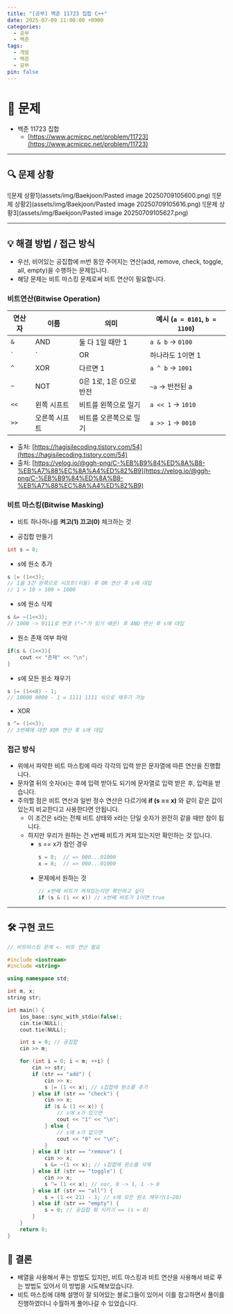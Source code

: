 ```yaml
---
title: "[공부] 백준 11723 집합 C++"
date: 2025-07-09 11:00:00 +0900
categories:
  - 공부
  - 백준
tags:
  - 개발
  - 백준
  - 공부
pin: false
---
```


# 📝 문제

- 백준 11723 집합
	- [https://www.acmicpc.net/problem/11723](https://www.acmicpc.net/problem/11723)

---

## 🔍 문제 상황
![문제 상황1](assets/img/Baekjoon/Pasted image 20250709105600.png)
![문제 상황2](assets/img/Baekjoon/Pasted image 20250709105616.png)
![문제 상황3](assets/img/Baekjoon/Pasted image 20250709105627.png)

---

## 💡 해결 방법 / 접근 방식

- 우선, 비어있는 공집합에 m번 동안 주어지는 연산(add, remove, check, toggle, all, empty)을 수행하는 문제입니다.
- 해당 문제는 비트 마스킹 문제로써 비트 연산이 필요합니다.

### 비트연산(Bitwise Operation)
| 연산자  | 이름      | 의미               | 예시 (`a = 0101`, `b = 1100`) |
| ---- | ------- | ---------------- | --------------------------- |
| `&`  | AND     | 둘 다 1일 때만 1      | `a & b` → `0100`            |
| \`   | \`      | OR               | 하나라도 1이면 1                  |
| `^`  | XOR     | 다르면 1            | `a ^ b` → `1001`            |
| `~`  | NOT     | 0은 1로, 1은 0으로 반전 | `~a` → 반전된 a                |
| `<<` | 왼쪽 시프트  | 비트를 왼쪽으로 밀기      | `a << 1` → `1010`           |
| `>>` | 오른쪽 시프트 | 비트를 오른쪽으로 밀기     | `a >> 1` → `0010`           |

- 출처: [https://hagisilecoding.tistory.com/54](https://hagisilecoding.tistory.com/54)
- 출처: [https://velog.io/@ggh-png/C-%EB%B9%84%ED%8A%B8-%EB%A7%88%EC%8A%A4%ED%82%B9](https://velog.io/@ggh-png/C-%EB%B9%84%ED%8A%B8-%EB%A7%88%EC%8A%A4%ED%82%B9)

### 비트 마스킹(Bitwise Masking)
- 비트 하나하나를 **켜고(1) 끄고(0)** 체크하는 것

- 공집합 만들기
```cpp
int s = 0;
```
- s에 원소 추가
```cpp
s |= (1<<3);
// 1을 3간 왼쪽으로 시프트(이동) 후 OR 연산 후 s에 대입
// 1 > 10 > 100 > 1000
```
- s에 원소 삭제
```cpp
s &= ~(1<<3);
// 1000 -> 0111로 변경 ("~"가 있기 때문) 후 AND 연산 후 s에 대입
```
- 원소 존재 여부 파악
```cpp
if(s & (1<<3){
	cout << "존재" << "\n";
}
```
- s에 모든 원소 채우기
```cpp
s |= (1<<8) - 1;
// 10000 0000 - 1 = 1111 1111 식으로 채우기 가능
```
- XOR
```cpp
s ^= (1<<3);
// 3번째에 대한 XOR 연산 후 s에 대입
```

### 접근 방식
- 위에서 파악한 비트 마스킹에 따라 각각의 입력 받은 문자열에 따른 연산을 진행합니다.
- 문자열 뒤의 숫자(x)는 후에 입력 받아도 되기에 문자열로 입력 받은 후, 입력을 받습니다.
- 주의할 점은 비트 연산과 일반 정수 연산은 다르기에 **if (s == x)** 와 같이 같은 값이 있는지 비교한다고 사용한다면 안됩니다.
	- 이 조건은 s라는 전체 비트 상태와 x라는 단일 숫자가 완전히 같을 때만 참이 됩니다.
	- 하지만 우리가 원하는 건 x번째 비트가 켜져 있는지만 확인하는 것 입니다.
		- s == x가 참인 경우
			```cpp
			s = 8;  // => 000...01000
			x = 8;  // => 000...01000

			```
		- 문제에서 원하는 것
			```cpp
			// x번째 비트가 켜져있는지만 확인하고 싶다
			if (s & (1 << x)) // x번째 비트가 1이면 true

			```


---

## 🛠️ 구현 코드
```cpp
// 비트마스킹 문제 <- 비트 연산 필요

#include <iostream>
#include <string>

using namespace std;

int m, x;
string str;

int main() {
    ios_base::sync_with_stdio(false);
    cin.tie(NULL);
    cout.tie(NULL);

    int s = 0; // 공집합
    cin >> m;

    for (int i = 0; i < m; ++i) {
        cin >> str;
        if (str == "add") {
            cin >> x;
            s |= (1 << x); // s집합에 원소를 추가
        } else if (str == "check") {
            cin >> x;
            if (s & (1 << x)) {
                // s에 x가 있으면
                cout << "1" << "\n";
            } else {
                // s에 x가 없으면
                cout << "0" << "\n";
            }
        } else if (str == "remove") {
            cin >> x;
            s &= ~(1 << x); // s집합에 원소를 삭제
        } else if (str == "toggle") {
            cin >> x;
            s ^= (1 << x); // xor, 0 -> 1, 1 -> 0
        } else if (str == "all") {
            s = (1 << 21) - 1; // s에 모든 원소 채우기(1~20)
        } else if (str == "empty") {
            s = 0; // 공집합 화 시키기 == (s = 0)
        }
    }
    return 0;
}

```

## 🧷 결론
- 배열을 사용해서 푸는 방법도 있지만, 비트 마스킹과 비트 연산을 사용해서 바로 푸는 방법도 있어서 이 방법을 시도해보았습니다.
- 비트 마스킹에 대해 설명이 잘 되어있는 블로그들이 있어서 이를 참고하면서 풀이를 진행하였더니 수월하게 풀어나갈 수 있었습니다.